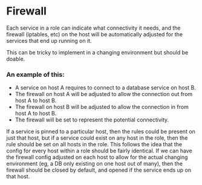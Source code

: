 # Firewall

Each service in a role can indicate what connectivity it needs, and the firewall (iptables, etc) on the host will be automatically adjusted for the services that end up running on it.

This can be tricky to implement in a changing environment but should be doable.   

### An example of this:
* A service on host A requires to connect to a database service on host B.
* The firewall on host A will be adjusted to allow the connection out from host A to host B.
* The firewall on host B will be adjusted to allow the connection in from host A to host B.
* The firewall will be set to represent the potential connectivity.

If a service is pinned to a particular host, then the rules could be present on just that host, but if a service could exist on any host in the role, then the rule should be set on all hosts in the role.  This follows the idea that the config for every host within a role should be fairly identical.  If we can have the firewall config adjusted on each host to allow for the actual changing environment (eg, a DB only existing on one host out of many), then the firewall should be closed by default, and opened if the service ends up on that host.
